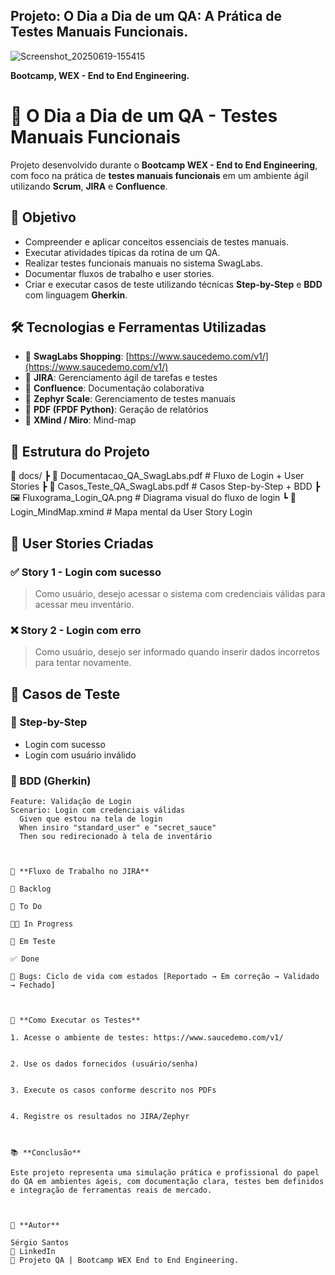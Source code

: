 ## Projeto: O Dia a Dia de um QA: A Prática de Testes Manuais Funcionais.

![Screenshot_20250619-155415](https://github.com/user-attachments/assets/a826781a-106a-4400-b248-30c2e36f832b)

  
**Bootcamp, WEX - End to End Engineering.**


# 🧪 O Dia a Dia de um QA - Testes Manuais Funcionais

Projeto desenvolvido durante o **Bootcamp WEX - End to End Engineering**, com foco na prática de **testes manuais funcionais** em um ambiente ágil utilizando **Scrum**, **JIRA** e **Confluence**.

## 📌 Objetivo

- Compreender e aplicar conceitos essenciais de testes manuais.
- Executar atividades típicas da rotina de um QA.
- Realizar testes funcionais manuais no sistema SwagLabs.
- Documentar fluxos de trabalho e user stories.
- Criar e executar casos de teste utilizando técnicas **Step-by-Step** e **BDD** com linguagem **Gherkin**.


## 🛠️ Tecnologias e Ferramentas Utilizadas

- 🔹 **SwagLabs Shopping**: [https://www.saucedemo.com/v1/](https://www.saucedemo.com/v1/)
- 🔹 **JIRA**: Gerenciamento ágil de tarefas e testes
- 🔹 **Confluence**: Documentação colaborativa
- 🔹 **Zephyr Scale**: Gerenciamento de testes manuais
- 🔹 **PDF (FPDF Python)**: Geração de relatórios
- 🔹 **XMind / Miro**: Mind-map



## 📂 Estrutura do Projeto

📁 docs/ ┣ 📄 Documentacao_QA_SwagLabs.pdf         # Fluxo de Login + User Stories ┣ 📄 Casos_Teste_QA_SwagLabs.pdf          # Casos Step-by-Step + BDD ┣ 🖼️ Fluxograma_Login_QA.png              # Diagrama visual do fluxo de login ┗ 🧠 Login_MindMap.xmind                   # Mapa mental da User Story Login


## 🧾 User Stories Criadas

### ✅ Story 1 - Login com sucesso
> Como usuário, desejo acessar o sistema com credenciais válidas para acessar meu inventário.

### ❌ Story 2 - Login com erro
> Como usuário, desejo ser informado quando inserir dados incorretos para tentar novamente.


## 🧪 Casos de Teste

### 🎯 Step-by-Step
- Login com sucesso
- Login com usuário inválido

### 📘 BDD (Gherkin)
```gherkin
Feature: Validação de Login
Scenario: Login com credenciais válidas
  Given que estou na tela de login
  When insiro "standard_user" e "secret_sauce"
  Then sou redirecionado à tela de inventário



🔄 **Fluxo de Trabalho no JIRA**

📌 Backlog

🚧 To Do

👨‍💻 In Progress

🧪 Em Teste

✅ Done

🐞 Bugs: Ciclo de vida com estados [Reportado → Em correção → Validado → Fechado]



📌 **Como Executar os Testes**

1. Acesse o ambiente de testes: https://www.saucedemo.com/v1/


2. Use os dados fornecidos (usuário/senha)


3. Execute os casos conforme descrito nos PDFs


4. Registre os resultados no JIRA/Zephyr



📚 **Conclusão**

Este projeto representa uma simulação prática e profissional do papel do QA em ambientes ágeis, com documentação clara, testes bem definidos e integração de ferramentas reais de mercado.



👤 **Autor**

Sérgio Santos
📧 LinkedIn
📘 Projeto QA | Bootcamp WEX End to End Engineering.



